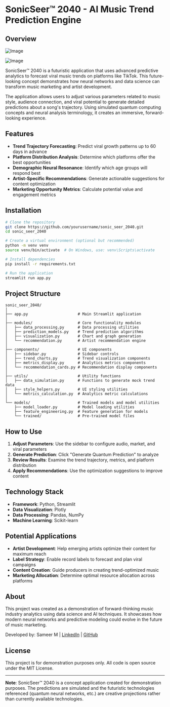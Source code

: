 # SonicSeer™ 2040 - AI Music Trend Prediction Engine

## Overview

![Image](https://github.com/user-attachments/assets/d3208f0e-e35a-4c52-8976-8808985f0ae3)

![Image](https://github.com/user-attachments/assets/f4731aca-7b5f-402b-b0a2-8e252a19a42c)

SonicSeer™ 2040 is a futuristic application that uses advanced predictive analytics to forecast viral music trends on platforms like TikTok. This future-looking concept demonstrates how neural networks and data science can transform music marketing and artist development.

The application allows users to adjust various parameters related to music style, audience connection, and viral potential to generate detailed predictions about a song's trajectory. Using simulated quantum computing concepts and neural analysis terminology, it creates an immersive, forward-looking experience.



## Features

- **Trend Trajectory Forecasting**: Predict viral growth patterns up to 60 days in advance
- **Platform Distribution Analysis**: Determine which platforms offer the best opportunities
- **Demographic Neural Resonance**: Identify which age groups will respond best
- **Artist-Specific Recommendations**: Generate actionable suggestions for content optimization
- **Marketing Opportunity Metrics**: Calculate potential value and engagement metrics

## Installation

```bash
# Clone the repository
git clone https://github.com/yourusername/sonic_seer_2040.git
cd sonic_seer_2040

# Create a virtual environment (optional but recommended)
python -m venv venv
source venv/bin/activate  # On Windows, use: venv\Scripts\activate

# Install dependencies
pip install -r requirements.txt

# Run the application
streamlit run app.py
```

## Project Structure

```
sonic_seer_2040/
│
├── app.py                      # Main Streamlit application
│
├── modules/                    # Core functionality modules
│   ├── data_processing.py      # Data processing utilities
│   ├── prediction_models.py    # Trend prediction algorithms
│   ├── visualization.py        # Chart and graph generation
│   └── recommendation.py       # Artist recommendation engine
│
├── components/                 # UI components
│   ├── sidebar.py              # Sidebar controls
│   ├── trend_charts.py         # Trend visualization components
│   ├── metrics_display.py      # Analytics metrics components
│   └── recommendation_cards.py # Recommendation display components
│
├── utils/                      # Utility functions
│   ├── data_simulation.py      # Functions to generate mock trend data
│   ├── style_helpers.py        # UI styling utilities
│   └── metrics_calculation.py  # Analytics metric calculations
│
└── models/                     # Trained models and model utilities
    ├── model_loader.py         # Model loading utilities
    ├── feature_engineering.py  # Feature generation for models
    └── trained/                # Pre-trained model files
```

## How to Use

1. **Adjust Parameters**: Use the sidebar to configure audio, market, and viral parameters
2. **Generate Prediction**: Click "Generate Quantum Prediction" to analyze
3. **Review Results**: Examine the trend trajectory, metrics, and platform distribution
4. **Apply Recommendations**: Use the optimization suggestions to improve content

## Technology Stack

- **Framework**: Python, Streamlit
- **Data Visualization**: Plotly
- **Data Processing**: Pandas, NumPy
- **Machine Learning**: Scikit-learn

## Potential Applications

- **Artist Development**: Help emerging artists optimize their content for maximum reach
- **Label Strategy**: Enable record labels to forecast and plan viral campaigns
- **Content Creation**: Guide producers in creating trend-optimized music
- **Marketing Allocation**: Determine optimal resource allocation across platforms

## About

This project was created as a demonstration of forward-thinking music industry analytics using data science and AI techniques. It showcases how modern neural networks and predictive modeling could evolve in the future of music marketing.

Developed by: Sameer M | [LinkedIn](https://www.linkedin.com/in/sameer-m-b73376167/) | [GitHub](https://github.com/SamSon1402)

## License

This project is for demonstration purposes only. All code is open source under the MIT License.

---

**Note**: SonicSeer™ 2040 is a concept application created for demonstration purposes. The predictions are simulated and the futuristic technologies referenced (quantum neural networks, etc.) are creative projections rather than currently available technologies.
